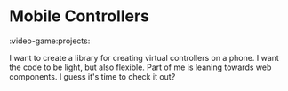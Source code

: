 # Mobile Controllers
:video-game:projects:


I want to create a library for creating virtual controllers on a phone.
I want the code to be light, but also flexible.
Part of me is leaning towards web components.
I guess it's time to check it out?
